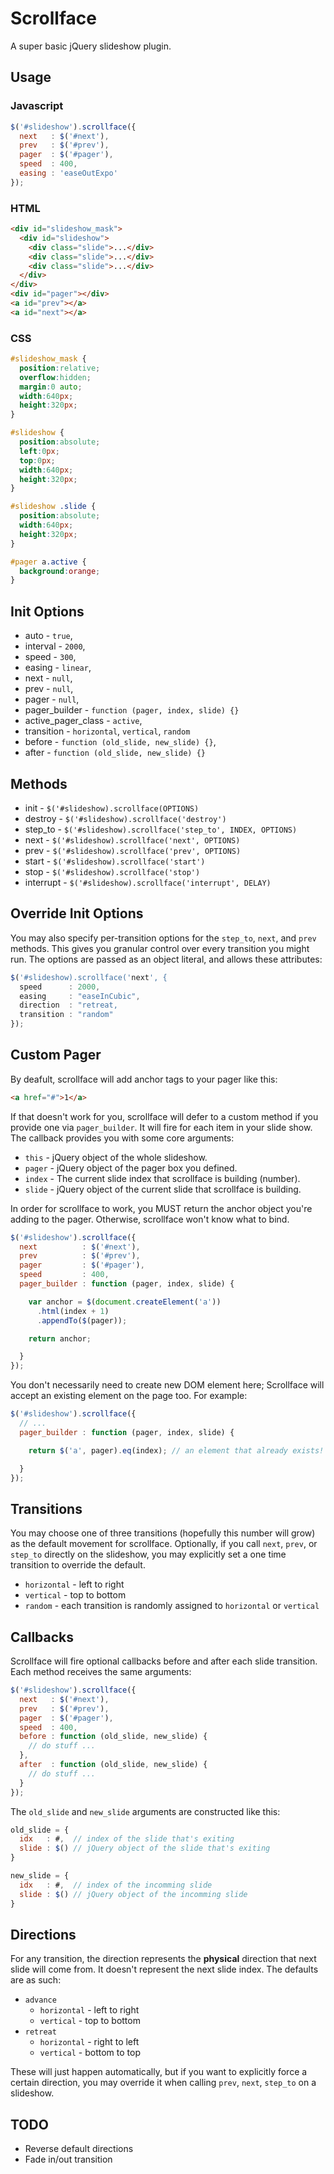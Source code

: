 # Scrollface

A super basic jQuery slideshow plugin.

## Usage

### Javascript

```js
$('#slideshow').scrollface({
  next   : $('#next'),
  prev   : $('#prev'),
  pager  : $('#pager'),
  speed  : 400,
  easing : 'easeOutExpo'
});
```

### HTML

```html
<div id="slideshow_mask">
  <div id="slideshow">
    <div class="slide">...</div>
    <div class="slide">...</div>
    <div class="slide">...</div>
  </div>
</div>
<div id="pager"></div>
<a id="prev"></a>
<a id="next"></a>
```
### CSS

```css
#slideshow_mask {
  position:relative;
  overflow:hidden;
  margin:0 auto;
  width:640px;
  height:320px;
}

#slideshow {
  position:absolute;
  left:0px;
  top:0px;
  width:640px;
  height:320px;
}

#slideshow .slide {
  position:absolute;
  width:640px;
  height:320px;
}

#pager a.active {
  background:orange;
}

```

## Init Options

* auto               - `true`,
* interval           - `2000`,
* speed              - `300`,
* easing             - `linear`,
* next               - `null`,
* prev               - `null`,
* pager              - `null`,
* pager_builder      - `function (pager, index, slide) {}`
* active_pager_class - `active`,
* transition         - `horizontal`, `vertical`, `random`
* before             - `function (old_slide, new_slide) {}`,
* after              - `function (old_slide, new_slide) {}`

## Methods

* init      - `$('#slideshow).scrollface(OPTIONS)`
* destroy   - `$('#slideshow).scrollface('destroy')`
* step_to   - `$('#slideshow).scrollface('step_to', INDEX, OPTIONS)`
* next      - `$('#slideshow).scrollface('next', OPTIONS)`
* prev      - `$('#slideshow).scrollface('prev', OPTIONS)`
* start     - `$('#slideshow).scrollface('start')`
* stop      - `$('#slideshow).scrollface('stop')`
* interrupt - `$('#slideshow).scrollface('interrupt', DELAY)`

## Override Init Options

You may also specify per-transition options for the `step_to`, `next`, and `prev` methods. This gives you granular control over every transition you might run. The options are passed as an object literal, and allows these attributes:

```js
$('#slideshow).scrollface('next', {
  speed      : 2000,
  easing     : "easeInCubic",
  direction  : "retreat,
  transition : "random"
});
```

## Custom Pager

By deafult, scrollface will add anchor tags to your pager like this:

```html
<a href="#">1</a>
```

If that doesn't work for you, scrollface will defer to a custom method if you provide one via `pager_builder`. It will fire for each item in your slide show. The callback provides you with some core arguments:

* `this` - jQuery object of the whole slideshow.
* `pager` - jQuery object of the pager box you defined.
* `index` - The current slide index that scrollface is building (number).
* `slide` - jQuery object of the current slide that scrollface is building.

In order for scrollface to work, you MUST return the anchor object you're adding to the pager. Otherwise, scrollface won't know what to bind.

```js
$('#slideshow').scrollface({
  next          : $('#next'),
  prev          : $('#prev'),
  pager         : $('#pager'),
  speed         : 400,
  pager_builder : function (pager, index, slide) {

    var anchor = $(document.createElement('a'))
      .html(index + 1)
      .appendTo($(pager));

    return anchor;

  }
});
```

You don't necessarily need to create new DOM element here; Scrollface will accept an existing element on the page too. For example:

```js
$('#slideshow').scrollface({
  // ...
  pager_builder : function (pager, index, slide) {

    return $('a', pager).eq(index); // an element that already exists!

  }
});
```

## Transitions

You may choose one of three transitions (hopefully this number will grow) as the default movement for scrollface. Optionally, if you call `next`, `prev`, or `step_to` directly on the slideshow, you may explicitly set a one time transition to override the default.

* `horizontal` - left to right
* `vertical` - top to bottom
* `random` - each transition is randomly assigned to `horizontal` or `vertical`

## Callbacks

Scrollface will fire optional callbacks before and after each slide transition. Each method receives the same arguments:

```js
$('#slideshow').scrollface({
  next   : $('#next'),
  prev   : $('#prev'),
  pager  : $('#pager'),
  speed  : 400,
  before : function (old_slide, new_slide) {
    // do stuff ...
  },
  after  : function (old_slide, new_slide) {
    // do stuff ...
  }
});
```

The `old_slide` and `new_slide` arguments are constructed like this:

```js
old_slide = {
  idx   : #,  // index of the slide that's exiting
  slide : $() // jQuery object of the slide that's exiting
}

new_slide = {
  idx   : #,  // index of the incomming slide
  slide : $() // jQuery object of the incomming slide
}
```

## Directions

For any transition, the direction represents the **physical** direction that next slide will come from. It doesn't represent the next slide index. The defaults are as such:

* `advance`
  * `horizontal` - left to right
  * `vertical` - top to bottom
* `retreat`
  * `horizontal` - right to left
  * `vertical` - bottom to top

These will just happen automatically, but if you want to explicitly force a certain direction, you may override it when calling `prev`, `next`, `step_to` on a slideshow.

## TODO

* Reverse default directions
* Fade in/out transition